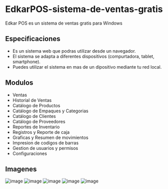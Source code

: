 # EdkarPOS-sistema-de-ventas-gratis
Edkar POS es un sistema de ventas gratis para Windows

## Especificaciones
- Es un sistema web que podras utilizar desde un navegador.
- El sistema se adapta a diferentes dispositivos (compurtadora, tablet, smartphone).
- Puedes utilizar el sistema en mas de un dipositivo mediante tu red local.

## Modulos
- Ventas
- Historial de Ventas
- Catálogo de Productos
- Catálogo de Empaques y Categorias
- Catálogo de Clientes
- Catálogo de Proveedores
- Reportes de Inventario
- Registros y Reporte de caja
- Graficas y Resumen de movimientos
- Impresion de codigos de barras
- Gestion de usuarios y permisos
- Configuraciones

## Imagenes
![image](https://github.com/user-attachments/assets/be6d8ec8-8508-4baa-a99f-b7ba99d0fb61)
![image](https://github.com/user-attachments/assets/d034d2f1-e18f-4d39-b213-7a042da132a2)
![image](https://github.com/user-attachments/assets/357fb7a7-9f07-4bbe-8ad8-05a9ed757389)
![image](https://github.com/user-attachments/assets/6f8bb213-addc-4972-bbb1-7a344bead9db)
![image](https://github.com/user-attachments/assets/53a51300-a59c-435f-af58-a55293e1a398)





